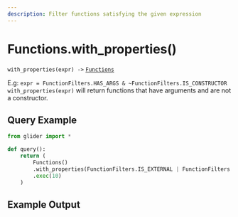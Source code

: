 ```yaml
---
description: Filter functions satisfying the given expression
---
```


# Functions.with\_properties()

`with_properties(expr) ->` [`Functions`](../callables/functions/)

E.g: `expr = FunctionFilters.HAS_ARGS & ~FunctionFilters.IS_CONSTRUCTOR` `with_properties(expr)` will return functions that have arguments and are not a constructor.

## Query Example

```python
from glider import *

def query():
    return (
        Functions()
        .with_properties(FunctionFilters.IS_EXTERNAL | FunctionFilters.IS_PUBLIC)
        .exec(10)
    )
```

## Example Output

<figure><img src="../../.gitbook/assets/Screenshot 2025-10-09 at 12.50.39 PM.png" alt=""><figcaption></figcaption></figure>
